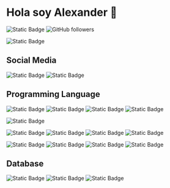 # Hola soy Alexander 👋
![Static Badge](https://custom-icon-badges.demolab.com/badge/Buenos%20Aires-ARG-blue?style=for-the-badge&logo=location&labelColor=yellow&logoColor=fff)
![GitHub followers](https://img.shields.io/github/followers/AlexJC16?style=for-the-badge&logo=github)

![Static Badge](https://custom-icon-badges.demolab.com/badge/-My%20Repositorios-blue?style=for-the-badge&logoColor=white&logo=repo)


## Social Media
![Static Badge](https://img.shields.io/badge/gmail-%23EA4335?style=for-the-badge&logo=gmail&logoColor=white)
![Static Badge](https://custom-icon-badges.demolab.com/badge/LinkedIn-0A66C2?style=for-the-badge&logo=linkedin-white&logoColor=fff)


## Programming Language
![Static Badge](https://img.shields.io/badge/python-%233776AB?style=for-the-badge&logo=python&logoColor=white)
![Static Badge](https://img.shields.io/badge/numpy-%23013243?style=for-the-badge&logo=numpy&logoColor=white)
![Static Badge](https://img.shields.io/badge/pandas-%23150458?style=for-the-badge&logo=pandas&logoColor=white)
![Static Badge](https://custom-icon-badges.demolab.com/badge/Matplotlib-71D291?style=for-the-badge&logo=matplotlib&logoColor=fff)

![Static Badge](https://custom-icon-badges.demolab.com/badge/Visual%20Studio%20Code-0078d7.svg?style=for-the-badge&logo=vsc&logoColor=white)

![Static Badge](https://img.shields.io/badge/r-%23276DC3?style=for-the-badge&logo=r)
![Static Badge](https://img.shields.io/badge/webassembly-%23654FF0?style=for-the-badge&logo=webassembly&logoColor=white)
![Static Badge](https://img.shields.io/badge/Java-%23ED8B00.svg?style=for-the-badge&logo=openjdk&logoColor=white)
![Static Badge](https://img.shields.io/badge/c-%23A8B9CC?style=for-the-badge&logo=c&logoColor=black)

![Static Badge](https://img.shields.io/badge/html5-%23E34F26?style=for-the-badge&logo=html5&logoColor=white)
![Static Badge](https://img.shields.io/badge/css-%23663399?style=for-the-badge&logo=css&logoColor=white)
![Static Badge](https://img.shields.io/badge/javascript-%23F7DF1E?style=for-the-badge&logo=javascript&logoColor=black)
![Static Badge](https://img.shields.io/badge/bootstrap-%237952B3?style=for-the-badge&logo=bootstrap&logoColor=white)


## Database
![Static Badge](https://img.shields.io/badge/postgreSQL-%234169E1?style=for-the-badge&logo=postgreSQL&logoColor=white)
![Static Badge](https://img.shields.io/badge/mysql-%234479A1?style=for-the-badge&logo=mysql&logoColor=white)
![Static Badge](https://img.shields.io/badge/mongodb-%2347A248?style=for-the-badge&logo=mongodb&logoColor=white)

<!--
**AlexJC16/AlexJC16** is a ✨ _special_ ✨ repository because its `README.md` (this file) appears on your GitHub profile.

Here are some ideas to get you started:

- 🔭 I’m currently working on ...
- 🌱 I’m currently learning ...
- 👯 I’m looking to collaborate on ...
- 🤔 I’m looking for help with ...
- 💬 Ask me about ...
- 📫 How to reach me: ...
- 😄 Pronouns: ...
- ⚡ Fun fact: ...
-->
